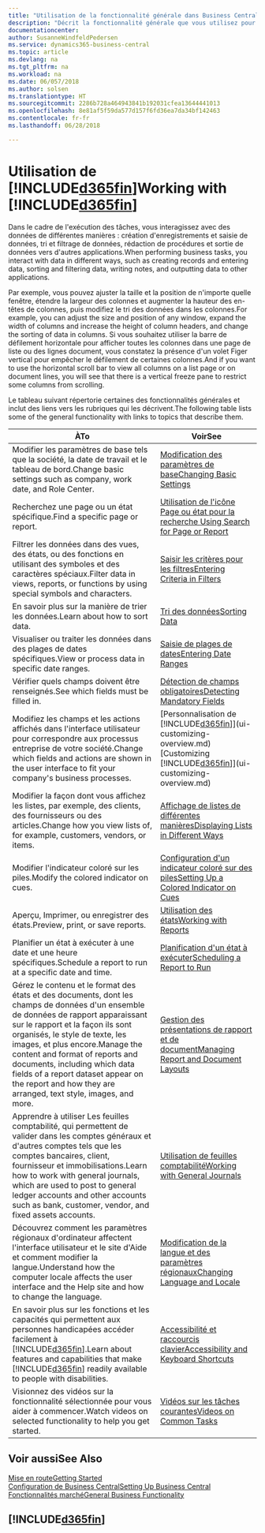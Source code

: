 ```yaml
---
title: "Utilisation de la fonctionnalité générale dans Business Central | Microsoft Docs"
description: "Décrit la fonctionnalité générale que vous utilisez pour interagir avec des données dans Business Central, par exemple entrer les valeurs, trier les données, et modifier les vues."
documentationcenter: 
author: SusanneWindfeldPedersen
ms.service: dynamics365-business-central
ms.topic: article
ms.devlang: na
ms.tgt_pltfrm: na
ms.workload: na
ms.date: 06/057/2018
ms.author: solsen
ms.translationtype: HT
ms.sourcegitcommit: 2286b728a464943841b192031cfea13644441013
ms.openlocfilehash: 8e81af5f59da577d157f6fd36ea7da34bf142463
ms.contentlocale: fr-fr
ms.lasthandoff: 06/28/2018

---
```

# <a name="working-with-included365finincludesd365finmdmd"></a><span data-ttu-id="da180-103">Utilisation de [!INCLUDE[d365fin](includes/d365fin_md.md)]</span><span class="sxs-lookup"><span data-stu-id="da180-103">Working with [!INCLUDE[d365fin](includes/d365fin_md.md)]</span></span>
<span data-ttu-id="da180-104">Dans le cadre de l'exécution des tâches, vous interagissez avec des données de différentes manières : création d'enregistrements et saisie de données, tri et filtrage de données, rédaction de procédures et sortie de données vers d'autres applications.</span><span class="sxs-lookup"><span data-stu-id="da180-104">When performing business tasks, you interact with data in different ways, such as creating records and entering data, sorting and filtering data, writing notes, and outputting data to other applications.</span></span>

<span data-ttu-id="da180-105">Par exemple, vous pouvez ajuster la taille et la position de n'importe quelle fenêtre, étendre la largeur des colonnes et augmenter la hauteur des en-têtes de colonnes, puis modifiez le tri des données dans les colonnes.</span><span class="sxs-lookup"><span data-stu-id="da180-105">For example, you can adjust the size and position of any window, expand the width of columns and increase the height of column headers, and change the sorting of data in columns.</span></span> <span data-ttu-id="da180-106">Si vous souhaitez utiliser la barre de défilement horizontale pour afficher toutes les colonnes dans une page de liste ou des lignes document, vous constatez la présence d'un volet Figer vertical pour empêcher le défilement de certaines colonnes.</span><span class="sxs-lookup"><span data-stu-id="da180-106">And if you want to use the horizontal scroll bar to view all columns on a list page or on document lines, you will see that there is a vertical freeze pane to restrict some columns from scrolling.</span></span>

<span data-ttu-id="da180-107">Le tableau suivant répertorie certaines des fonctionnalités générales et inclut des liens vers les rubriques qui les décrivent.</span><span class="sxs-lookup"><span data-stu-id="da180-107">The following table lists some of the general functionality with links to topics that describe them.</span></span>

| <span data-ttu-id="da180-108">À</span><span class="sxs-lookup"><span data-stu-id="da180-108">To</span></span> | <span data-ttu-id="da180-109">Voir</span><span class="sxs-lookup"><span data-stu-id="da180-109">See</span></span> |
| --- | --- |
| <span data-ttu-id="da180-110">Modifier les paramètres de base tels que la société, la date de travail et le tableau de bord.</span><span class="sxs-lookup"><span data-stu-id="da180-110">Change basic settings such as company, work date, and Role Center.</span></span> |[<span data-ttu-id="da180-111">Modification des paramètres de base</span><span class="sxs-lookup"><span data-stu-id="da180-111">Changing Basic Settings</span></span>](ui-change-basic-settings.md) |
| <span data-ttu-id="da180-112">Recherchez une page ou un état spécifique.</span><span class="sxs-lookup"><span data-stu-id="da180-112">Find a specific page or report.</span></span> |[<span data-ttu-id="da180-113">Utilisation de l'icône Page ou état pour la recherche </span><span class="sxs-lookup"><span data-stu-id="da180-113">Using Search for Page or Report</span></span>](ui-search.md) |
| <span data-ttu-id="da180-114">Filtrer les données dans des vues, des états, ou des fonctions en utilisant des symboles et des caractères spéciaux.</span><span class="sxs-lookup"><span data-stu-id="da180-114">Filter data in views, reports, or functions by using special symbols and characters.</span></span> |[<span data-ttu-id="da180-115">Saisir les critères pour les filtres</span><span class="sxs-lookup"><span data-stu-id="da180-115">Entering Criteria in Filters</span></span>](ui-enter-criteria-filters.md) |
| <span data-ttu-id="da180-116">En savoir plus sur la manière de trier les données.</span><span class="sxs-lookup"><span data-stu-id="da180-116">Learn about how to sort data.</span></span> |[<span data-ttu-id="da180-117">Tri des données</span><span class="sxs-lookup"><span data-stu-id="da180-117">Sorting Data</span></span>](ui-sorting.md) |
| <span data-ttu-id="da180-118">Visualiser ou traiter les données dans des plages de dates spécifiques.</span><span class="sxs-lookup"><span data-stu-id="da180-118">View or process data in specific date ranges.</span></span> |[<span data-ttu-id="da180-119">Saisie de plages de dates</span><span class="sxs-lookup"><span data-stu-id="da180-119">Entering Date Ranges</span></span>](ui-enter-date-ranges.md) |
| <span data-ttu-id="da180-120">Vérifier quels champs doivent être renseignés.</span><span class="sxs-lookup"><span data-stu-id="da180-120">See which fields must be filled in.</span></span> |[<span data-ttu-id="da180-121">Détection de champs obligatoires</span><span class="sxs-lookup"><span data-stu-id="da180-121">Detecting Mandatory Fields</span></span>](ui-mandatory-fields.md) |
| <span data-ttu-id="da180-122">Modifiez les champs et les actions affichés dans l'interface utilisateur pour correspondre aux processus entreprise de votre société.</span><span class="sxs-lookup"><span data-stu-id="da180-122">Change which fields and actions are shown in the user interface to fit your company's business processes.</span></span> |<span data-ttu-id="da180-123">[Personnalisation de [!INCLUDE[d365fin](includes/d365fin_md.md)]](ui-customizing-overview.md)</span><span class="sxs-lookup"><span data-stu-id="da180-123">[Customizing [!INCLUDE[d365fin](includes/d365fin_md.md)]](ui-customizing-overview.md)</span></span> |
| <span data-ttu-id="da180-124">Modifier la façon dont vous affichez les listes, par exemple, des clients, des fournisseurs ou des articles.</span><span class="sxs-lookup"><span data-stu-id="da180-124">Change how you view lists of, for example, customers, vendors, or items.</span></span> |[<span data-ttu-id="da180-125">Affichage de listes de différentes manières</span><span class="sxs-lookup"><span data-stu-id="da180-125">Displaying Lists in Different Ways</span></span>](across-display-lists-different-views.md) |
| <span data-ttu-id="da180-126">Modifier l'indicateur coloré sur les piles.</span><span class="sxs-lookup"><span data-stu-id="da180-126">Modify the colored indicator on cues.</span></span> |[<span data-ttu-id="da180-127">Configuration d'un indicateur coloré sur des piles</span><span class="sxs-lookup"><span data-stu-id="da180-127">Setting Up a Colored Indicator on Cues</span></span>](ui-how-setup-colored-indicator-cues.md) |
|<span data-ttu-id="da180-128">Aperçu, Imprimer, ou enregistrer des états.</span><span class="sxs-lookup"><span data-stu-id="da180-128">Preview, print, or save reports.</span></span>|[<span data-ttu-id="da180-129">Utilisation des états</span><span class="sxs-lookup"><span data-stu-id="da180-129">Working with Reports</span></span>](ui-work-report.md)|
| <span data-ttu-id="da180-130">Planifier un état à exécuter à une date et une heure spécifiques.</span><span class="sxs-lookup"><span data-stu-id="da180-130">Schedule a report to run at a specific date and time.</span></span> |[<span data-ttu-id="da180-131">Planification d'un état à exécuter</span><span class="sxs-lookup"><span data-stu-id="da180-131">Scheduling a Report to Run</span></span>](ui-work-report.md#ScheduleReport) |
| <span data-ttu-id="da180-132">Gérez le contenu et le format des états et des documents, dont les champs de données d'un ensemble de données de rapport apparaissant sur le rapport et la façon ils sont organisés, le style de texte, les images, et plus encore.</span><span class="sxs-lookup"><span data-stu-id="da180-132">Manage the content and format of reports and documents, including which data fields of a report dataset appear on the report and how they are arranged, text style, images, and more.</span></span>|[<span data-ttu-id="da180-133">Gestion des présentations de rapport et de document</span><span class="sxs-lookup"><span data-stu-id="da180-133">Managing Report and Document Layouts</span></span>](ui-manage-report-layouts.md) |
| <span data-ttu-id="da180-134">Apprendre à utiliser Les feuilles comptabilité, qui permettent de valider dans les comptes généraux et d'autres comptes tels que les comptes bancaires, client, fournisseur et immobilisations.</span><span class="sxs-lookup"><span data-stu-id="da180-134">Learn how to work with general journals, which are used to post to general ledger accounts and other accounts such as bank, customer, vendor, and fixed assets accounts.</span></span> |[<span data-ttu-id="da180-135">Utilisation de feuilles comptabilité</span><span class="sxs-lookup"><span data-stu-id="da180-135">Working with General Journals</span></span>](ui-work-general-journals.md) |
|<span data-ttu-id="da180-136">Découvrez comment les paramètres régionaux d'ordinateur affectent l'interface utilisateur et le site d'Aide et comment modifier la langue.</span><span class="sxs-lookup"><span data-stu-id="da180-136">Understand how the computer locale affects the user interface and the Help site and how to change the language.</span></span>|[<span data-ttu-id="da180-137">Modification de la langue et des paramètres régionaux</span><span class="sxs-lookup"><span data-stu-id="da180-137">Changing Language and Locale</span></span>](about-locale-language.md)|
|<span data-ttu-id="da180-138">En savoir plus sur les fonctions et les capacités qui permettent aux personnes handicapées accéder facilement à [!INCLUDE[d365fin](includes/d365fin_md.md)].</span><span class="sxs-lookup"><span data-stu-id="da180-138">Learn about features and capabilities that make [!INCLUDE[d365fin](includes/d365fin_md.md)] readily available to people with disabilities.</span></span>|[<span data-ttu-id="da180-139">Accessibilité et raccourcis clavier</span><span class="sxs-lookup"><span data-stu-id="da180-139">Accessibility and Keyboard Shortcuts</span></span>](ui-accessibility.md)|
|<span data-ttu-id="da180-140">Visionnez des vidéos sur la fonctionnalité sélectionnée pour vous aider à commencer.</span><span class="sxs-lookup"><span data-stu-id="da180-140">Watch videos on selected functionality to help you get started.</span></span>|[<span data-ttu-id="da180-141">Vidéos sur les tâches courantes</span><span class="sxs-lookup"><span data-stu-id="da180-141">Videos on Common Tasks</span></span>](across-videos.md)|  

## <a name="see-also"></a><span data-ttu-id="da180-142">Voir aussi</span><span class="sxs-lookup"><span data-stu-id="da180-142">See Also</span></span>
[<span data-ttu-id="da180-143">Mise en route</span><span class="sxs-lookup"><span data-stu-id="da180-143">Getting Started</span></span>](product-get-started.md)  
[<span data-ttu-id="da180-144">Configuration de Business Central</span><span class="sxs-lookup"><span data-stu-id="da180-144">Setting Up Business Central</span></span>](setup.md)  
[<span data-ttu-id="da180-145">Fonctionnalités marché</span><span class="sxs-lookup"><span data-stu-id="da180-145">General Business Functionality</span></span>](ui-across-business-areas.md)  

## [!INCLUDE[d365fin](includes/free_trial_md.md)]  
 

